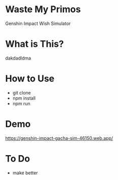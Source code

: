 # Waste My Primos
Genshin Impact Wish Simulator

# What is This?
dakdadldma

# How to Use
- git clone
- npm install
- npm run

# Demo
https://genshin-impact-gacha-sim-46150.web.app/

# To Do
- make better
